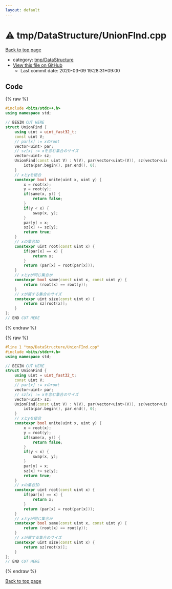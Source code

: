 ```yaml
---
layout: default
---
```


<!-- mathjax config similar to math.stackexchange -->
<script type="text/javascript" async
  src="https://cdnjs.cloudflare.com/ajax/libs/mathjax/2.7.5/MathJax.js?config=TeX-MML-AM_CHTML">
</script>
<script type="text/x-mathjax-config">
  MathJax.Hub.Config({
    TeX: { equationNumbers: { autoNumber: "AMS" }},
    tex2jax: {
      inlineMath: [ ['$','$'] ],
      processEscapes: true
    },
    "HTML-CSS": { matchFontHeight: false },
    displayAlign: "left",
    displayIndent: "2em"
  });
</script>

<script type="text/javascript" src="https://cdnjs.cloudflare.com/ajax/libs/jquery/3.4.1/jquery.min.js"></script>
<script src="https://cdn.jsdelivr.net/npm/jquery-balloon-js@1.1.2/jquery.balloon.min.js" integrity="sha256-ZEYs9VrgAeNuPvs15E39OsyOJaIkXEEt10fzxJ20+2I=" crossorigin="anonymous"></script>
<script type="text/javascript" src="../../../assets/js/copy-button.js"></script>
<link rel="stylesheet" href="../../../assets/css/copy-button.css" />


# :warning: tmp/DataStructure/UnionFInd.cpp

<a href="../../../index.html">Back to top page</a>

* category: <a href="../../../index.html#29bec2f06c1d890b0840e1fb0404cd21">tmp/DataStructure</a>
* <a href="{{ site.github.repository_url }}/blob/master/tmp/DataStructure/UnionFInd.cpp">View this file on GitHub</a>
    - Last commit date: 2020-03-09 19:28:31+09:00




## Code

<a id="unbundled"></a>
{% raw %}
```cpp
#include <bits/stdc++.h>
using namespace std;

// BEGIN CUT HERE
struct UnionFind {
	using uint = uint_fast32_t;
	const uint V;
	// par[x] := xのroot
	vector<uint> par;
	// sz[x] := xを含む集合のサイズ
	vector<uint> sz;
	UnionFind(const uint V) : V(V), par(vector<uint>(V)), sz(vector<uint>(V, 1)) {
		iota(par.begin(), par.end(), 0);
	}
	// xとyを結合
	constexpr bool unite(uint x, uint y) {
		x = root(x);
		y = root(y);
		if(same(x, y)) {
			return false;
		}
		if(y < x) {
			swap(x, y);
		}
		par[y] = x;
		sz[x] += sz[y];
		return true;
	}
	// xの集合ID
	constexpr uint root(const uint x) {
		if(par[x] == x) {
			return x;
		}
		return (par[x] = root(par[x]));
	}
	// xとyが同じ集合か
	constexpr bool same(const uint x, const uint y) {
		return (root(x) == root(y));
	}
	// xが属する集合のサイズ
	constexpr uint size(const uint x) {
		return sz[root(x)];
	}
};
// END CUT HERE
```
{% endraw %}

<a id="bundled"></a>
{% raw %}
```cpp
#line 1 "tmp/DataStructure/UnionFInd.cpp"
#include <bits/stdc++.h>
using namespace std;

// BEGIN CUT HERE
struct UnionFind {
	using uint = uint_fast32_t;
	const uint V;
	// par[x] := xのroot
	vector<uint> par;
	// sz[x] := xを含む集合のサイズ
	vector<uint> sz;
	UnionFind(const uint V) : V(V), par(vector<uint>(V)), sz(vector<uint>(V, 1)) {
		iota(par.begin(), par.end(), 0);
	}
	// xとyを結合
	constexpr bool unite(uint x, uint y) {
		x = root(x);
		y = root(y);
		if(same(x, y)) {
			return false;
		}
		if(y < x) {
			swap(x, y);
		}
		par[y] = x;
		sz[x] += sz[y];
		return true;
	}
	// xの集合ID
	constexpr uint root(const uint x) {
		if(par[x] == x) {
			return x;
		}
		return (par[x] = root(par[x]));
	}
	// xとyが同じ集合か
	constexpr bool same(const uint x, const uint y) {
		return (root(x) == root(y));
	}
	// xが属する集合のサイズ
	constexpr uint size(const uint x) {
		return sz[root(x)];
	}
};
// END CUT HERE

```
{% endraw %}

<a href="../../../index.html">Back to top page</a>

